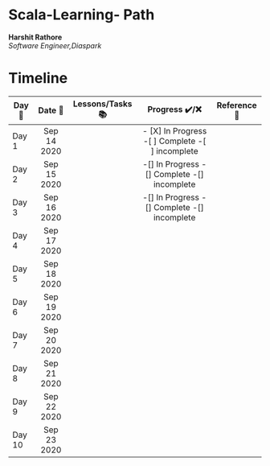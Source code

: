 # Scala-Learning- Path
**Harshit Rathore**  
*Software Engineer,Diaspark*

# Timeline
| Day :pushpin: | Date :date:  | Lessons/Tasks :books:                     |Progress :heavy_check_mark:/:x:                |   Reference :link:                                  |
| ------------- |:------------:| ------------------------------------------|:---------------------------------------------:|-----------------------------------------------------|
| Day 1         | Sep 14 2020  |                                           |- [X] In Progress -[ ] Complete -[ ] incomplete |                                                     |
| Day 2         | Sep 15 2020  |                                           |-[] In Progress -[] Complete -[] incomplete |                                                       |
| Day 3         | Sep 16 2020  |                                           |-[] In Progress -[] Complete -[] incomplete |                                                       |
| Day 4         | Sep 17 2020  |                                           |                                            |                                                       |
| Day 5         | Sep 18 2020  |                                           |                                            |                                                       |
| Day 6         | Sep 19 2020  |                                           |                                            |                                                       |
| Day 7         | Sep 20 2020  |                                           |                                            |                                                       |
| Day 8         | Sep 21 2020  |                                           |                                            |                                                       |
| Day 9         | Sep 22 2020  |                                           |                                            |                                                       |
| Day 10        | Sep 23 2020  |                                           |                                            |                                                       |


